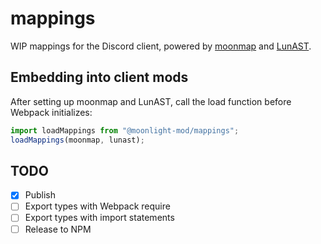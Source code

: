 # mappings

WIP mappings for the Discord client, powered by [moonmap](https://github.com/moonlight-mod/moonmap) and [LunAST](https://github.com/moonlight-mod/lunast).

## Embedding into client mods

After setting up moonmap and LunAST, call the load function before Webpack initializes:

```ts
import loadMappings from "@moonlight-mod/mappings";
loadMappings(moonmap, lunast);
```

## TODO

- [x] Publish
- [ ] Export types with Webpack require
- [ ] Export types with import statements
- [ ] Release to NPM
